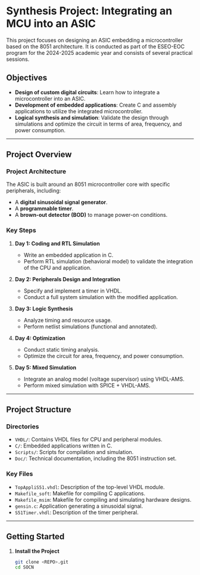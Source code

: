 # Synthesis Project: Integrating an MCU into an ASIC

This project focuses on designing an ASIC embedding a microcontroller based on the 8051 architecture. It is conducted as part of the ESEO-EOC program for the 2024-2025 academic year and consists of several practical sessions.

## Objectives

- **Design of custom digital circuits**: Learn how to integrate a microcontroller into an ASIC.
- **Development of embedded applications**: Create C and assembly applications to utilize the integrated microcontroller.
- **Logical synthesis and simulation**: Validate the design through simulations and optimize the circuit in terms of area, frequency, and power consumption.

---

## Project Overview

### Project Architecture
The ASIC is built around an 8051 microcontroller core with specific peripherals, including:
- A **digital sinusoidal signal generator**.
- A **programmable timer**.
- A **brown-out detector (BOD)** to manage power-on conditions.

### Key Steps

1. **Day 1: Coding and RTL Simulation**
   - Write an embedded application in C.
   - Perform RTL simulation (behavioral model) to validate the integration of the CPU and application.

2. **Day 2: Peripherals Design and Integration**
   - Specify and implement a timer in VHDL.
   - Conduct a full system simulation with the modified application.

3. **Day 3: Logic Synthesis**
   - Analyze timing and resource usage.
   - Perform netlist simulations (functional and annotated).

4. **Day 4: Optimization**
   - Conduct static timing analysis.
   - Optimize the circuit for area, frequency, and power consumption.

5. **Day 5: Mixed Simulation**
   - Integrate an analog model (voltage supervisor) using VHDL-AMS.
   - Perform mixed simulation with SPICE + VHDL-AMS.

---

## Project Structure

### Directories

- `VHDL/`: Contains VHDL files for CPU and peripheral modules.
- `C/`: Embedded applications written in C.
- `Scripts/`: Scripts for compilation and simulation.
- `Doc/`: Technical documentation, including the 8051 instruction set.

### Key Files

- `TopAppliS51.vhdl`: Description of the top-level VHDL module.
- `Makefile_soft`: Makefile for compiling C applications.
- `Makefile_msim`: Makefile for compiling and simulating hardware designs.
- `gensin.c`: Application generating a sinusoidal signal.
- `S51Timer.vhdl`: Description of the timer peripheral.

---

## Getting Started

1. **Install the Project**
   ```bash
   git clone <REPO>.git
   cd SOCN
